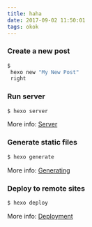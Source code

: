 ```yaml
---
title: haha
date: 2017-09-02 11:50:01
tags: okok
---
```


### Create a new post

``` ruby
$
 hexo new "My New Post"
 right
```


### Run server

``` js
$ hexo server
```

More info: [Server](https://hexo.io/docs/server.html)

### Generate static files

``` bash
$ hexo generate
```

More info: [Generating](https://hexo.io/docs/generating.html)

### Deploy to remote sites

``` bash
$ hexo deploy
```

More info: [Deployment](https://hexo.io/docs/deployment.html)
